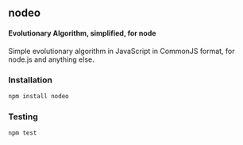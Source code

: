## nodeo
#### Evolutionary Algorithm, simplified, for node

Simple evolutionary algorithm in JavaScript in CommonJS format, for
node.js and anything else.

### Installation
```bash
npm install nodeo
```

### Testing
```bash
npm test
```



